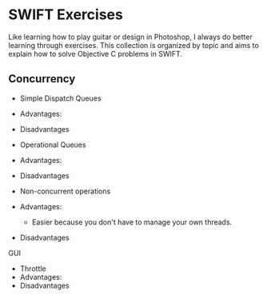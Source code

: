 SWIFT Exercises
===

Like learning how to play guitar or design in Photoshop, I always do better learning through exercises. This collection is organized by topic and aims to explain how to solve Objective C problems in SWIFT. 

Concurrency
- 
- Simple Dispatch Queues
 - Advantages:
 - Disadvantages 

- Operational Queues
 - Advantages:
 - Disadvantages 
- Non-concurrent operations
 - Advantages:
   - Easier because you don't have to manage your own threads.
 - Disadvantages 



GUI
- Throttle
 - Advantages:
 - Disadvantages 


